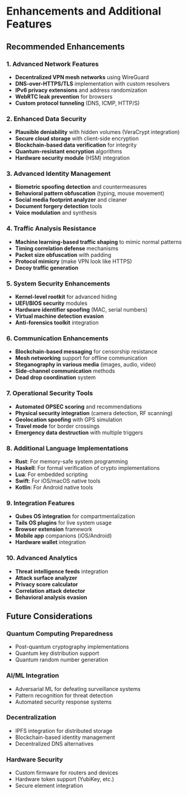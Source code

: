 # Enhancements and Additional Features

## Recommended Enhancements

### 1. Advanced Network Features
- **Decentralized VPN mesh networks** using WireGuard
- **DNS-over-HTTPS/TLS** implementation with custom resolvers
- **IPv6 privacy extensions** and address randomization
- **WebRTC leak prevention** for browsers
- **Custom protocol tunneling** (DNS, ICMP, HTTP/S)

### 2. Enhanced Data Security
- **Plausible deniability** with hidden volumes (VeraCrypt integration)
- **Secure cloud storage** with client-side encryption
- **Blockchain-based data verification** for integrity
- **Quantum-resistant encryption** algorithms
- **Hardware security module** (HSM) integration

### 3. Advanced Identity Management
- **Biometric spoofing detection** and countermeasures
- **Behavioral pattern obfuscation** (typing, mouse movement)
- **Social media footprint analyzer** and cleaner
- **Document forgery detection** tools
- **Voice modulation** and synthesis

### 4. Traffic Analysis Resistance
- **Machine learning-based traffic shaping** to mimic normal patterns
- **Timing correlation defense** mechanisms
- **Packet size obfuscation** with padding
- **Protocol mimicry** (make VPN look like HTTPS)
- **Decoy traffic generation**

### 5. System Security Enhancements
- **Kernel-level rootkit** for advanced hiding
- **UEFI/BIOS security** modules
- **Hardware identifier spoofing** (MAC, serial numbers)
- **Virtual machine detection evasion**
- **Anti-forensics toolkit** integration

### 6. Communication Enhancements
- **Blockchain-based messaging** for censorship resistance
- **Mesh networking** support for offline communication
- **Steganography in various media** (images, audio, video)
- **Side-channel communication** methods
- **Dead drop coordination** system

### 7. Operational Security Tools
- **Automated OPSEC scoring** and recommendations
- **Physical security integration** (camera detection, RF scanning)
- **Geolocation spoofing** with GPS simulation
- **Travel mode** for border crossings
- **Emergency data destruction** with multiple triggers

### 8. Additional Language Implementations
- **Rust**: For memory-safe system programming
- **Haskell**: For formal verification of crypto implementations
- **Lua**: For embedded scripting
- **Swift**: For iOS/macOS native tools
- **Kotlin**: For Android native tools

### 9. Integration Features
- **Qubes OS integration** for compartmentalization
- **Tails OS plugins** for live system usage
- **Browser extension** framework
- **Mobile app** companions (iOS/Android)
- **Hardware wallet** integration

### 10. Advanced Analytics
- **Threat intelligence feeds** integration
- **Attack surface analyzer**
- **Privacy score calculator**
- **Correlation attack detector**
- **Behavioral analysis evasion**

## Future Considerations

### Quantum Computing Preparedness
- Post-quantum cryptography implementations
- Quantum key distribution support
- Quantum random number generation

### AI/ML Integration
- Adversarial ML for defeating surveillance systems
- Pattern recognition for threat detection
- Automated security response systems

### Decentralization
- IPFS integration for distributed storage
- Blockchain-based identity management
- Decentralized DNS alternatives

### Hardware Security
- Custom firmware for routers and devices
- Hardware token support (YubiKey, etc.)
- Secure element integration
